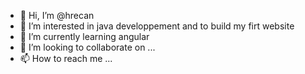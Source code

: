 - 👋 Hi, I’m @hrecan
- 👀 I’m interested in java developpement and to build my firt website
- 🌱 I’m currently learning angular
- 💞️ I’m looking to collaborate on ...
- 📫 How to reach me ...

<!---
hrecan/hrecan is a ✨ special ✨ repository because its `README.md` (this file) appears on your GitHub profile.
You can click the Preview link to take a look at your changes.
--->
